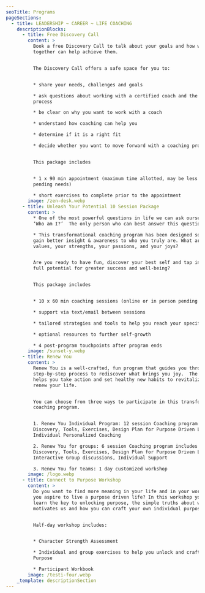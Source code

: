 ```yaml
---
seoTitle: Programs
pageSections:
  - title: LEADERSHIP ~ CAREER ~ LIFE COACHING
    descriptionBlocks:
      - title: Free Discovery Call
        content: >
          Book a free Discovery Call to talk about your goals and how working
          together can help achieve them.


          The Discovery Call offers a safe space for you to:


          * share your needs, challenges and goals

          * ask questions about working with a certified coach and the coaching
          process

          * be clear on why you want to work with a coach

          * understand how coaching can help you

          * determine if it is a right fit

          * decide whether you want to move forward with a coaching program


          This package includes


          * 1 x 90 min appointment (maximum time allotted, may be less time
          pending needs)

          * short exercises to complete prior to the appointment
        image: /zen-desk.webp
      - title: Unleash Your Potential 10 Session Package
        content: >
          * One of the most powerful questions in life we can ask ourselves is
          ‘Who am I?’  The only person who can best answer this question is you.

          * This transformational coaching program has been designed so you can
          gain better insight & awareness to who you truly are. What are your
          values, your strengths, your passions, and your joys?


          Are you ready to have fun, discover your best self and tap into your
          full potential for greater success and well-being?


          This package includes


          * 10 x 60 min coaching sessions (online or in person pending location)

          * support via text/email between sessions

          * tailored strategies and tools to help you reach your specific goals

          * optional resources to further self-growth

          * 4 post-program touchpoints after program ends
        image: /sunset-y.webp
      - title: Renew You
        content: >
          Renew You is a well-crafted, fun program that guides you through a
          step-by-step process to rediscover what brings you joy.  The program
          helps you take action and set healthy new habits to revitalize and
          renew your life.


          You can choose from three ways to participate in this transformational
          coaching program.


          1. Renew You Individual Program: 12 session Coaching program includes
          Discovery, Tools, Exercises, Design Plan for Purpose Driven Life,
          Individual Personalized Coaching

          2. Renew You for groups: 6 session Coaching program includes
          Discovery, Tools, Exercises, Design Plan for Purpose Driven Life,
          Interactive Group discussions, Individual Support

          3. Renew You for teams: 1 day customized workshop
        image: /logo.webp
      - title: Connect to Purpose Workshop
        content: >
          Do you want to find more meaning in your life and in your work?  Do
          you aspire to live a purpose driven life? In this workshop you will
          learn the key to unlocking purpose, the simple truths about what
          motivates us and how you can craft your own individual purpose.


          Half-day workshop includes:


          * Character Strength Assessment

          * Individual and group exercises to help you unlock and craft your
          Purpose

          * Participant Workbook
        image: /testi-four.webp
    _template: descriptionSection
---
```


